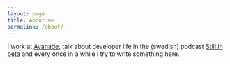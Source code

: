 ```yaml
---
layout: page
title: About me
permalink: /about/
---
```

I work at [Avanade](http://avanade.com), talk about developer life in the (swedish) podcast [Still in beta](http://stillinbeta.se) and every once in a while i try to write something here.
